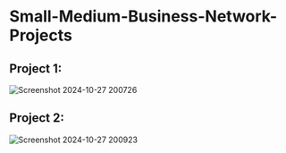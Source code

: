 # Small-Medium-Business-Network-Projects

## Project 1:
![Screenshot 2024-10-27 200726](https://github.com/user-attachments/assets/8386d371-659d-4ea7-964c-51e9ae3ddfc6)

## Project 2:
![Screenshot 2024-10-27 200923](https://github.com/user-attachments/assets/59fba363-4983-4ad0-bb75-4c4626d72695)
